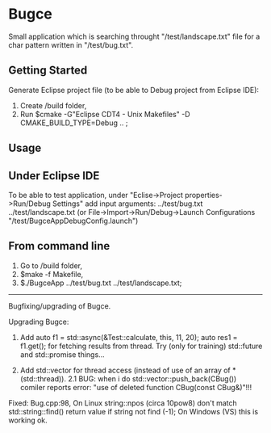 # Bugce

Small application which is searching throught "/test/landscape.txt" file for a char pattern written in "/test/bug.txt".

## Getting Started

Generate Eclipse project file (to be able to Debug project from Eclipse IDE):
1. Create /build folder,
2. Run $cmake -G"Eclipse CDT4 - Unix Makefiles" -D CMAKE_BUILD_TYPE=Debug .. ;

## Usage
## Under Eclipse IDE
To be able to test application, under "Eclise->Project properties->Run/Debug Settings" add input arguments:
../test/bug.txt ../test/landscape.txt
(or File->Import->Run/Debug->Launch Configurations "/test/BugceAppDebugConfig.launch")

## From command line
1. Go to /build folder,
2. $make -f Makefile,
3. $./BugceApp ../test/bug.txt ../test/landscape.txt;
--------------------------------------------------------------------------------------------------------------------------
Bugfixing/upgrading of Bugce.

Upgrading Bugce:
1. Add auto f1 = std::async(&Test::calculate, this, 11, 20);
       auto res1 = f1.get();
   for fetching results from thread. Try (only for training) std::future and std::promise things...

2. Add std::vector for thread access (instead of use of an array of *(std::thread)).
2.1 BUG: when i do std::vector<CBug>::push_back(CBug()) comiler reports error: "use of deleted function CBug(const CBug&)"!!!


Fixed:
Bug.cpp:98, On Linux string::npos (circa 10pow8) don't match std::string::find() return value if string not find (-1); On Windows (VS) this is working ok.
